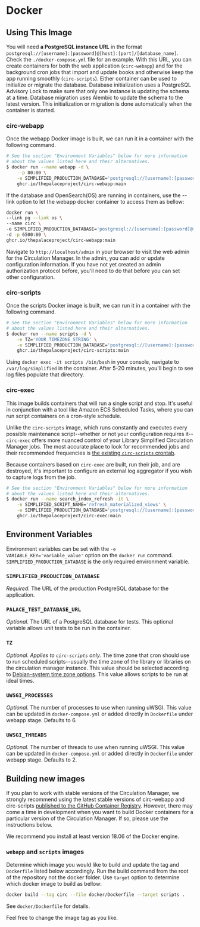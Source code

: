 # Docker

## Using This Image

You will need **a PostgreSQL instance URL** in the format
`postgresql://[username]:[password]@[host]:[port]/[database_name]`. Check the `./docker-compose.yml` file for an example.
With this URL, you can create containers for both the web application (`circ-webapp`) and for the background cron jobs
that import and update books and otherwise keep the app running smoothly (`circ-scripts`). Either container can be used
to initialize or migrate the database. Database initialization uses a PostgreSQL Advisory Lock to make sure that only
one instance is updating the schema at a time. Database migration uses Alembic to update the schema to the latest
version. This initialization or migration is done automatically when the container is started.

### circ-webapp

Once the webapp Docker image is built, we can run it in a container with the following command.

```sh
# See the section "Environment Variables" below for more information
# about the values listed here and their alternatives.
$ docker run --name webapp -d \
    --p 80:80 \
    -e SIMPLIFIED_PRODUCTION_DATABASE='postgresql://[username]:[password]@[host]:[port]/[database_name]' \
    ghcr.io/thepalaceproject/circ-webapp:main
```

If the database and OpenSearch(OS) are running in containers, use the --link option to let the webapp docker container
to access them as bellow:

```sh
docker run \
--link pg --link os \
--name circ \
-e SIMPLIFIED_PRODUCTION_DATABASE='postgresql://[username]:[password]@[host]:[port]/[database_name]' \
-d -p 6500:80 \
ghcr.io/thepalaceproject/circ-webapp:main
```

Navigate to `http://localhost/admin` in your browser to visit the web admin for the Circulation Manager. In the admin,
you can add or update configuration information. If you have not yet created an admin authorization protocol before,
you'll need to do that before you can set other configuration.

### circ-scripts

Once the scripts Docker image is built, we can run it in a container with the following command.

```sh
# See the section "Environment Variables" below for more information
# about the values listed here and their alternatives.
$ docker run --name scripts -d \
    -e TZ='YOUR_TIMEZONE_STRING' \
    -e SIMPLIFIED_PRODUCTION_DATABASE='postgresql://[username]:[password]@[host]:[port]/[database_name]' \
    ghcr.io/thepalaceproject/circ-scripts:main
```

Using `docker exec -it scripts /bin/bash` in your console, navigate to `/var/log/simplified` in the container. After
5-20 minutes, you'll begin to see log files populate that directory.

### circ-exec

This image builds containers that will run a single script and stop. It's useful in conjunction with a tool like Amazon
 ECS Scheduled Tasks, where you can run script containers on a cron-style schedule.

Unlike the `circ-scripts` image, which runs constantly and executes every possible maintenance script--whether or not
your configuration requires it--`circ-exec` offers more nuanced control of your Library Simplified Circulation Manager
jobs. The most accurate place to look for recommended jobs and their recommended frequencies is
[the existing `circ-scripts` crontab](https://github.com/NYPL-Simplified/circulation/blob/main/docker/services/simplified_crontab).

Because containers based on `circ-exec` are built, run their job, and are destroyed, it's important to configure an
external log aggregator if you wish to capture logs from the job.

```sh
# See the section "Environment Variables" below for more information
# about the values listed here and their alternatives.
$ docker run --name search_index_refresh -it \
    -e SIMPLIFIED_SCRIPT_NAME='refresh_materialized_views' \
    -e SIMPLIFIED_PRODUCTION_DATABASE='postgresql://[username]:[password]@[host]:[port]/[database_name]' \
    ghcr.io/thepalaceproject/circ-exec:main
```

## Environment Variables

Environment variables can be set with the `-e VARIABLE_KEY='variable_value'` option on the `docker run` command.
`SIMPLIFIED_PRODUCTION_DATABASE` is the only required environment variable.

### `SIMPLIFIED_PRODUCTION_DATABASE`

*Required.* The URL of the production PostgreSQL database for the application.

### `PALACE_TEST_DATABASE_URL`

*Optional.* The URL of a PostgreSQL database for tests. This optional variable allows unit tests to be run in the
container.

### `TZ`

*Optional. Applies to `circ-scripts` only.* The time zone that cron should use to run scheduled scripts--usually the
time zone of the library or libraries on the circulation manager instance. This value should be selected according to
 [Debian-system time zone options](https://en.wikipedia.org/wiki/List_of_tz_database_time_zones).
 This value allows scripts to be run at ideal times.

### `UWSGI_PROCESSES`

*Optional.* The number of processes to use when running uWSGI. This value can be updated in `docker-compose.yml` or
added directly in `Dockerfile` under webapp stage. Defaults to 6.

### `UWSGI_THREADS`

*Optional.* The number of threads to use when running uWSGI. This value can be updated in `docker-compose.yml` or added
directly in `Dockerfile` under webapp stage. Defaults to 2.

## Building new images

If you plan to work with stable versions of the Circulation Manager, we strongly recommend using the latest stable
versions of circ-webapp and circ-scripts
[published to the GitHub Container Registry](https://github.com/orgs/ThePalaceProject/packages?repo_name=circulation).
However, there may come a time in development when you want to build Docker containers for a particular version of the
Circulation Manager. If so, please use the instructions below.

We recommend you install at least version 18.06 of the Docker engine.

### `webapp` and `scripts` images

Determine which image you would like to build and update the tag and `Dockerfile` listed below accordingly. Run the
build command from the root of the repository not the docker folder. Use `target` option to determine which docker
image to build as bellow:

```sh
docker build --tag circ --file docker/Dockerfile --target scripts .
```

See `docker/Dockerfile` for details.

Feel free to change the image tag as you like.
